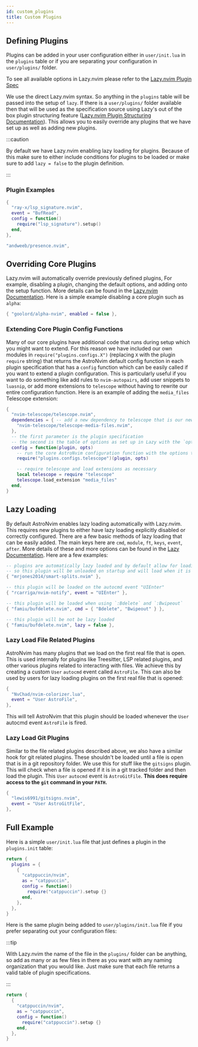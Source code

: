 ```yaml
---
id: custom_plugins
title: Custom Plugins
---
```


## Defining Plugins

Plugins can be added in your user configuration either in `user/init.lua` in the `plugins` table or if you are separating your configuration in `user/plugins/` folder.

To see all available options in Lazy.nvim please refer to the [Lazy.nvim Plugin Spec](https://github.com/folke/lazy.nvim#-plugin-spec)

We use the direct Lazy.nvim syntax. So anything in the `plugins` table will be passed into the setup of `lazy`. If there is a `user/plugins/` folder available then that will be used as the specification source using Lazy's out of the box plugin structuring feature ([Lazy.nvim Plugin Structuring Documentation](https://github.com/folke/lazy.nvim#-structuring-your-plugins)). This allows you to easily override any plugins that we have set up as well as adding new plugins.

:::caution

By default we have Lazy.nvim enabling lazy loading for plugins. Because of this make sure to either include conditions for plugins to be loaded or make sure to add `lazy = false` to the plugin definition.

:::

### Plugin Examples

```lua
{
  "ray-x/lsp_signature.nvim",
  event = "BufRead",
  config = function()
    require("lsp_signature").setup()
  end,
},

"andweeb/presence.nvim",
```

## Overriding Core Plugins

Lazy.nvim will automatically override previously defined plugins, For example, disabling a plugin, changing the default options, and adding onto the setup function. More details can be found in the [Lazy.nvim Documentation](https://github.com/folke/lazy.nvim). Here is a simple example disabling a core plugin such as `alpha`:

```lua
{ "goolord/alpha-nvim", enabled = false },
```

### Extending Core Plugin Config Functions

Many of our core plugins have additional code that runs during setup which you might want to extend. For this reason we have included our own modules in `require("plugins.configs.X")` (replacing `X` with the plugin `require` string) that returns the AstroNvim default config function in each plugin specification that has a `config` function which can be easily called if you want to extend a plugin configuration. This is particularly useful if you want to do something like add rules to `nvim-autopairs`, add user snippets to `luasnip`, or add more extensions to `telescope` without having to rewrite our entire configuration function. Here is an example of adding the `media_files` Telescope extension:

```lua
{
  "nvim-telescope/telescope.nvim",
  dependencies = { -- add a new dependency to telescope that is our new plugin
    "nvim-telescope/telescope-media-files.nvim",
  },
  -- the first parameter is the plugin specification
  -- the second is the table of options as set up in Lazy with the `opts` key
  config = function(plugin, opts)
    -- run the core AstroNvim configuration function with the options table
    require("plugins.configs.telescope")(plugin, opts)

    -- require telescope and load extensions as necessary
    local telescope = require "telescope"
    telescope.load_extension "media_files"
  end,
}
```

## Lazy Loading

By default AstroNvim enables lazy loading automatically with Lazy.nvim. This requires new plugins to either have lazy loading explicitly disabled or correctly configured. There are a few basic methods of lazy loading that can be easily added. The main keys here are `cmd`, `module`, `ft`, `keys`, `event`, `after`. More details of these and more options can be found in the [Lazy Documentation](https://github.com/folke/lazy.nvim#-plugin-spec). Here are a few examples:

```lua
-- plugins are automatically lazy loaded and by default allow for loading based on module
-- so this plugin will be unloaded on startup and will load when it is required with `require("smart-splits")`
{ "mrjones2014/smart-splits.nvim" },

-- this plugin will be loaded on the autocmd event "UIEnter"
{ "rcarriga/nvim-notify", event = "UIEnter" },

-- this plugin will be loaded when using `:Bdelete` and `:Bwipeout`
{ "famiu/bufdelete.nvim", cmd = { "Bdelete", "Bwipeout" } },

-- this plugin will be not be lazy loaded
{ "famiu/bufdelete.nvim", lazy = false },
```

### Lazy Load File Related Plugins

AstroNvim has many plugins that we load on the first real file that is open. This is used internally for plugins like Treesitter, LSP related plugins, and other various plugins related to interacting with files. We achieve this by creating a custom `User` `autocmd` event called `AstroFile`. This can also be used by users for lazy loading plugins on the first real file that is opened:

```lua
{
  "NvChad/nvim-colorizer.lua",
  event = "User AstroFile",
},

```

This will tell AstroNvim that this plugin should be loaded whenever the `User` autocmd event `AstroFile` is fired.

### Lazy Load Git Plugins

Similar to the file related plugins described above, we also have a similar hook for git related plugins. These shouldn't be loaded until a file is open that is in a git repository folder. We use this for stuff like the `gitsigns` plugin. This will check when a file is opened if it is in a git tracked folder and then load the plugin. This `User` `autocmd` event is `AstroGitFile`. **This does require access to the `git` command in your `PATH`.**

```lua
{
  "lewis6991/gitsigns.nvim",
  event = "User AstroGitFile",
},
```

## Full Example

Here is a simple `user/init.lua` file that just defines a plugin in the `plugins.init` table:

```lua
return {
  plugins = {
    {
      "catppuccin/nvim",
      as = "catppuccin",
      config = function()
        require("catppuccin").setup {}
      end,
    },
  },
}
```

Here is the same plugin being added to `user/plugins/init.lua` file if you prefer separating out your configuration files:

:::tip

With Lazy.nvim the name of the file in the `plugins/` folder can be anything, so add as many or as few files in there as you want with any naming organization that you would like. Just make sure that each file returns a valid table of plugin specifications.

:::

```lua
return {
  {
    "catppuccin/nvim",
    as = "catppuccin",
    config = function()
      require("catppuccin").setup {}
    end,
  },
}
```
